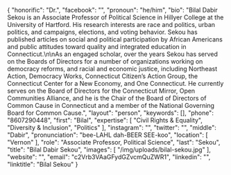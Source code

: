 {
  "honorific": "Dr.",
  "facebook": "",
  "pronoun": "he/him",
  "bio": "Bilal Dabir Sekou is an Associate Professor of Political Science in Hillyer College at the University of Hartford. His research interests are race and politics, urban politics, and campaigns, elections, and voting behavior. Sekou has published articles on social and political participation by African Americans and public attitudes toward quality and integrated education in Connecticut.\n\nAs an engaged scholar, over the years Sekou has served on the Boards of Directors for a number of organizations working on democracy reforms, and racial and economic justice, including Northeast Action, Democracy Works, Connecticut Citizen’s Action Group, the Connecticut Center for a New Economy, and One Connecticut. He currently serves on the Board of Directors for the Connecticut Mirror, Open Communities Alliance, and he is the Chair of the Board of Directors of Common Cause in Connecticut and a member of the National Governing Board for Common Cause.",
  "layout": "person",
  "keywords": [],
  "phone": "8607290448",
  "first": "Bilal",
  "expertise": [
    "Civil Rights & Equality",
    "Diversity & Inclusion",
    "Politics"
  ],
  "instagram": "",
  "twitter": "",
  "middle": "Dabir",
  "pronunciation": "bee-LAHL dah-BEER SEE-koo",
  "location": [
    "Vernon"
  ],
  "role": "Associate Professor, Political Science",
  "last": "Sekou",
  "title": "Bilal Dabir Sekou",
  "images": [
    "/img/uploads/bilal-sekou.jpg"
  ],
  "website": "",
  "email": "c2Vrb3VAaGFydGZvcmQuZWR1",
  "linkedin": "",
  "linktitle": "Bilal Sekou"
}
